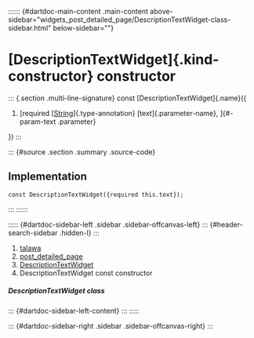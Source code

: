 :::::: {#dartdoc-main-content .main-content above-sidebar="widgets_post_detailed_page/DescriptionTextWidget-class-sidebar.html" below-sidebar=""}
<div>

# [DescriptionTextWidget]{.kind-constructor} constructor

</div>

::: {.section .multi-line-signature}
const [DescriptionTextWidget]{.name}({

1.  [required
    [[String](https://api.flutter.dev/flutter/dart-core/String-class.html)]{.type-annotation}
    [text]{.parameter-name}, ]{#-param-text .parameter}

})
:::

::: {#source .section .summary .source-code}
## Implementation

``` language-dart
const DescriptionTextWidget({required this.text});
```
:::
::::::

::::: {#dartdoc-sidebar-left .sidebar .sidebar-offcanvas-left}
::: {#header-search-sidebar .hidden-l}
:::

1.  [talawa](../../index.html)
2.  [post_detailed_page](../../widgets_post_detailed_page/)
3.  [DescriptionTextWidget](../../widgets_post_detailed_page/DescriptionTextWidget-class.html)
4.  DescriptionTextWidget const constructor

##### DescriptionTextWidget class

::: {#dartdoc-sidebar-left-content}
:::
:::::

::: {#dartdoc-sidebar-right .sidebar .sidebar-offcanvas-right}
:::
